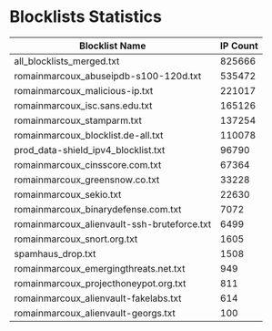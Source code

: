 # Blocklists Statistics
| Blocklist Name | IP Count |
|----|----|
| all_blocklists_merged.txt | 825666 |
| romainmarcoux_abuseipdb-s100-120d.txt | 535472 |
| romainmarcoux_malicious-ip.txt | 221017 |
| romainmarcoux_isc.sans.edu.txt | 165126 |
| romainmarcoux_stamparm.txt | 137254 |
| romainmarcoux_blocklist.de-all.txt | 110078 |
| prod_data-shield_ipv4_blocklist.txt | 96790 |
| romainmarcoux_cinsscore.com.txt | 67364 |
| romainmarcoux_greensnow.co.txt | 33228 |
| romainmarcoux_sekio.txt | 22630 |
| romainmarcoux_binarydefense.com.txt | 7072 |
| romainmarcoux_alienvault-ssh-bruteforce.txt | 6499 |
| romainmarcoux_snort.org.txt | 1605 |
| spamhaus_drop.txt | 1508 |
| romainmarcoux_emergingthreats.net.txt | 949 |
| romainmarcoux_projecthoneypot.org.txt | 811 |
| romainmarcoux_alienvault-fakelabs.txt | 614 |
| romainmarcoux_alienvault-georgs.txt | 100 |
